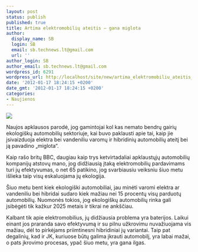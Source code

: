 ```yaml
---
layout: post
status: publish
published: true
title: Artima elektromobilių ateitis – gana miglota
author:
  display_name: SB
  login: SB
  email: sb.technews.lt@gmail.com
  url: ''
author_login: SB
author_email: sb.technews.lt@gmail.com
wordpress_id: 6291
wordpress_url: http://localhost/site/new/artima_elektromobiliu_ateitis__gana_miglota/
date: '2012-01-17 18:24:15 +0200'
date_gmt: '2012-01-17 18:24:15 +0200'
categories:
- Naujienos
---
```

<div class="imgright"><img src="http://technews.lt/upload/mersaselektra.jpg"  /></div>
<p>Naujos apklausos parodė, jog gamintojai kol kas nemato bendrų gairių ekologiškų automobilių sektoriuje, kai buvo paklausti apie tai, kaip jie įsivaizduoja elektra bei vandeniliu varomų ir hibridinių automobilių ateitį bei ją pavadino „miglota“.</p>
<p>Kaip rašo britų BBC, daugiau kaip trys ketvirtadaliai apklaustųjų automobilių kompanijų atstovų mano, jog didžiausią įtaką elektromobilių pardavimams turi jų efektyvumas, o net 65 patikino, jog svarbiausiu veiksniu šiuo metu išlieka taip visų eskaluojama jų ekologija.</p>
<p>Šiuo metu bent kiek ekologiški automobiliai, jau minėti varomi elektra ar vandeniliu bei hibridai sudaro kiek mažiau nei 15 procentų visų parduotų automobilių. Nuomonės tokios, jog ekologiškų automobilių rinka gali įsibėgėti tik kažkur 2025 metais ir tikrai ne ankščiau.</p>
<p>Kalbant tik apie elektromobilius, jų didžiausia problema yra baterijos. Laikui einant jos praranda savo efektyvumą ir su pilnu užkrovimu nuvažiuojama vis mažiau, dėl to pirkėjams priimtinesni hibridiniai jų variantai. Taip pat degalinių, kad ir JK, kuriuose būtų galima įkrauti automobilį, yra labai mažai, o pats įkrovimo procesas, ypač šiuo metu, yra gana ilgas.<br /></p>
